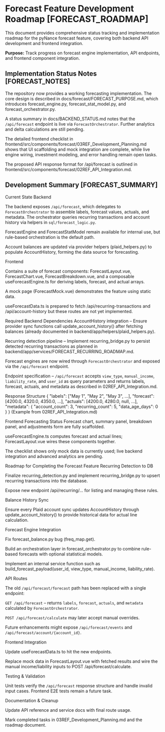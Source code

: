 # Forecast Feature Development Roadmap [FORECAST_ROADMAP]

This document provides comprehensive status tracking and implementation roadmap for the pyNance forecast feature, covering both backend API development and frontend integration.

**Purpose:** Track progress on forecast engine implementation, API endpoints, and frontend component integration.

## Implementation Status Notes [FORECAST_NOTES]

The repository now provides a working forecasting implementation. The core design is described in docs/forecast/FORECAST_PURPOSE.md, which introduces forecast_engine.py, forecast_stat_model.py, and forecast_orchestrator.py.

A status summary in docs/BACKEND_STATUS.md notes that the `/api/forecast` endpoint is live via `ForecastOrchestrator`. Further analytics and delta calculations are still pending.

The detailed frontend checklist in frontend/src/components/forecast/03REF_Development_Planning.md shows that UI scaffolding and mock integration are complete, while live engine wiring, investment modeling, and error handling remain open tasks.

The proposed API response format for /api/forecast is outlined in frontend/src/components/forecast/02REF_API_Integration.md.

## Development Summary [FORECAST_SUMMARY]

Current State
Backend

The backend exposes `/api/forecast`, which delegates to `ForecastOrchestrator` to assemble labels, forecast values, actuals, and metadata.  The orchestrator queries recurring transactions and account history via helpers in `sql/forecast_logic.py`.

ForecastEngine and ForecastStatModel remain available for internal use, but rule-based orchestration is the default path.

Account balances are updated via provider helpers (plaid_helpers.py) to populate AccountHistory, forming the data source for forecasting.

Frontend

Contains a suite of forecast components: ForecastLayout.vue, ForecastChart.vue, ForecastBreakdown.vue, and a composable useForecastEngine.ts for deriving labels, forecast, and actual arrays.

A mock page (ForecastMock.vue) demonstrates the feature using static data.

useForecastData.ts is prepared to fetch /api/recurring-transactions and /api/account-history but these routes are not yet implemented.

Required Backend Dependencies
AccountHistory integration – Ensure provider sync functions call update_account_history() after fetching balances (already documented in backend/app/helpers/plaid_helpers.py).

Recurring detection pipeline – Implement recurring_bridge.py to persist detected recurring transactions as planned in backend/app/services/FORECAST_RECURRING_ROADMAP.md.

Forecast engines are now wired through `ForecastOrchestrator` and exposed via the `/api/forecast` endpoint.

Endpoint specification – `/api/forecast` accepts `view_type`, `manual_income`, `liability_rate`, and `user_id` as query parameters and returns labels, forecast, actuals, and metadata as described in 02REF_API_Integration.md.

Response Structure
{
  "labels": ["May 1", "May 2", "May 3", ...],
  "forecast": [4200.0, 4320.0, 4350.0, ...],
  "actuals": [4200.0, 4280.0, null, ...],
  "metadata": {
    "account_count": 3,
    "recurring_count": 5,
    "data_age_days": 0
  }
}
(Example from 02REF_API_Integration.md)

Frontend Forecasting Status
Forecast chart, summary panel, breakdown panel, and adjustments form are fully scaffolded.

useForecastEngine.ts computes forecast and actual lines; ForecastLayout.vue wires these components together.

The checklist shows only mock data is currently used; live backend integration and advanced analytics are pending.

Roadmap for Completing the Forecast Feature
Recurring Detection to DB

Finalize recurring_detection.py and implement recurring_bridge.py to upsert recurring transactions into the database.

Expose new endpoint /api/recurring/... for listing and managing these rules.

Balance History Sync

Ensure every Plaid account sync updates AccountHistory through update_account_history() to provide historical data for actual line calculation.

Forecast Engine Integration

Fix forecast_balance.py bug (freq_map.get).

Build an orchestration layer in forecast_orchestrator.py to combine rule-based forecasts with optional statistical models.

Implement an internal service function such as build_forecast_payload(user_id, view_type, manual_income, liability_rate).

API Routes

The old `/api/forecast/forecast` path has been replaced with a single endpoint:

`GET /api/forecast` – returns `labels`, `forecast`, `actuals`, and `metadata` calculated by `ForecastOrchestrator`.

`POST /api/forecast/calculate` may later accept manual overrides.

Future enhancements might expose `/api/forecast/events` and `/api/forecast/account/{account_id}`.

Frontend Integration

Update useForecastData.ts to hit the new endpoints.

Replace mock data in ForecastLayout.vue with fetched results and wire the manual income/liability inputs to POST /api/forecast/calculate.

Testing & Validation

Unit tests verify the `/api/forecast` response structure and handle invalid input cases. Frontend E2E tests remain a future task.

Documentation & Cleanup

Update API reference and service docs with final route usage.

Mark completed tasks in 03REF_Development_Planning.md and the roadmap document.
